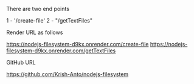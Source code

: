 There are two end points 

1 - '/create-file'
2 - "/getTextFiles"

Render URL as follows

https://nodejs-filesystem-d9kx.onrender.com/create-file
https://nodejs-filesystem-d9kx.onrender.com/getTextFiles

GitHub URL 

https://github.com/Krish-Anto/nodejs-filesystem
